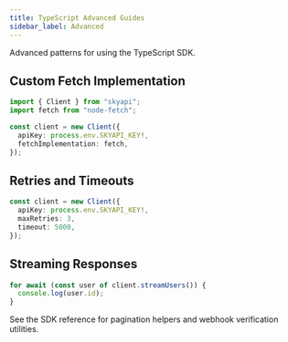 ```yaml
---
title: TypeScript Advanced Guides
sidebar_label: Advanced
---
```


Advanced patterns for using the TypeScript SDK.

## Custom Fetch Implementation

```ts
import { Client } from "skyapi";
import fetch from "node-fetch";

const client = new Client({
  apiKey: process.env.SKYAPI_KEY!,
  fetchImplementation: fetch,
});
```

## Retries and Timeouts

```ts
const client = new Client({
  apiKey: process.env.SKYAPI_KEY!,
  maxRetries: 3,
  timeout: 5000,
});
```

## Streaming Responses

```ts
for await (const user of client.streamUsers()) {
  console.log(user.id);
}
```

See the SDK reference for pagination helpers and webhook verification utilities.

